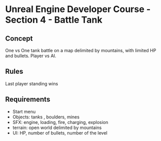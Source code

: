 # Unreal Engine Developer Course - Section 4 - Battle Tank

## Concept
One vs One tank battle on a map delimited by mountains, with limited HP and bullets. Player vs AI. 
## Rules
Last player standing wins
## Requirements
* Start menu
* Objects: tanks , boulders, mines
* SFX: engine, loading, fire, charging, explosion
* terrain: open world delimited by mountains
* UI: HP, number of bullets, number of the level
